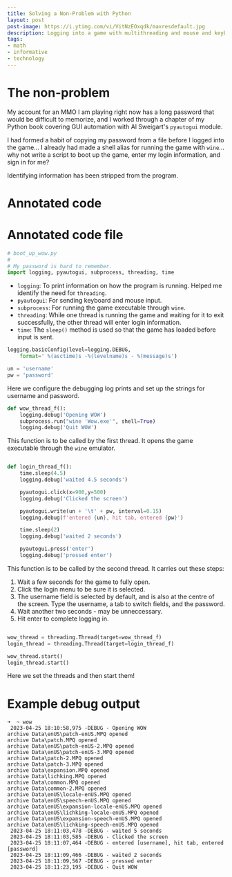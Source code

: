 ```yaml
---
title: Solving a Non-Problem with Python
layout: post
post-image: https://i.ytimg.com/vi/VitNzEOxqdk/maxresdefault.jpg
description: Logging into a game with multithreading and mouse and keyboard automation.
tags:
- math
- informative
- technology
---
```

# The non-problem
My account for an MMO I am playing right now has 
a long password that would be difficult to 
memorize, and I worked through a chapter of my
Python book covering GUI automation with Al 
Sweigart's `pyautogui` module.

I had formed a
habit of copying my password from a file before
I logged into the game... I already had made a
shell alias for running the game with `wine`...
why not write a script to boot up the game, 
enter my login information, and sign in for me?

Identifying information has been stripped from
the program.

# Annotated code

# Annotated code file
```python
# boot_up_wow.py
#
# My password is hard to remember.
import logging, pyautogui, subprocess, threading, time
```

- `logging`: To print information on how the program is running. Helped me identify the need for `threading`.
- `pyautogui`: For sending keyboard and mouse input.
- `subprocess`: For running the game executable through `wine`.
- `threading`: While one thread is running the game and 
waiting for it to exit successfully, the other thread will 
enter login information.
- `time`: The `sleep()` method is used so that the game has 
loaded before input is sent.

```python
logging.basicConfig(level=logging.DEBUG, 
	format=' %(asctime)s -%(levelname)s - %(message)s')

un = 'username'
pw = 'password'

```

Here we configure the debugging log prints and set up the 
strings for username and password.  

```python
def wow_thread_f():
	logging.debug('Opening WOW')
	subprocess.run("wine 'Wow.exe'", shell=True)
	logging.debug('Quit WOW')

```

This function is to be called by the first thread. It opens
the game executable through the `wine` emulator.

```python

def login_thread_f():
	time.sleep(4.5)
	logging.debug('waited 4.5 seconds')

	pyautogui.click(x=900,y=500)
	logging.debug('Clicked the screen')

	pyautogui.write(un + '\t' + pw, interval=0.15)
	logging.debug(f'entered {un}, hit tab, entered {pw}')

	time.sleep(2)
	logging.debug('waited 2 seconds')

	pyautogui.press('enter')
	logging.debug('pressed enter')

```

This function is to be called by the second thread. It 
carries out these steps:

1. Wait a few seconds for the game to fully open.
2. Click the login menu to be sure it is selected.
3. The username field is selected by default, and is also at 
the centre of the screen. Type the username, a tab to switch 
fields, and the password.
4. Wait another two seconds - may be unneccessary.
5. Hit enter to complete logging in.

```python

wow_thread = threading.Thread(target=wow_thread_f)
login_thread = threading.Thread(target=login_thread_f)

wow_thread.start()
login_thread.start()
```

Here we set the threads and then start them!

# Example debug output

```
➜  ~ wow
 2023-04-25 18:10:58,975 -DEBUG - Opening WOW
archive Data\enUS\patch-enUS.MPQ opened
archive Data\patch.MPQ opened
archive Data\enUS\patch-enUS-2.MPQ opened
archive Data\enUS\patch-enUS-3.MPQ opened
archive Data\patch-2.MPQ opened
archive Data\patch-3.MPQ opened
archive Data\expansion.MPQ opened
archive Data\lichking.MPQ opened
archive Data\common.MPQ opened
archive Data\common-2.MPQ opened
archive Data\enUS\locale-enUS.MPQ opened
archive Data\enUS\speech-enUS.MPQ opened
archive Data\enUS\expansion-locale-enUS.MPQ opened
archive Data\enUS\lichking-locale-enUS.MPQ opened
archive Data\enUS\expansion-speech-enUS.MPQ opened
archive Data\enUS\lichking-speech-enUS.MPQ opened
 2023-04-25 18:11:03,478 -DEBUG - waited 5 seconds
 2023-04-25 18:11:03,585 -DEBUG - Clicked the screen
 2023-04-25 18:11:07,464 -DEBUG - entered [username], hit tab, entered [password]
 2023-04-25 18:11:09,466 -DEBUG - waited 2 seconds
 2023-04-25 18:11:09,567 -DEBUG - pressed enter
 2023-04-25 18:11:23,195 -DEBUG - Quit WOW

```